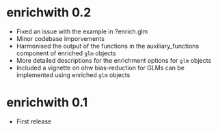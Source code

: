 # enrichwith 0.2

* Fixed an issue with the example in ?enrich.glm
* Minor codebase imporvements
* Harmonised the output of the functions in the auxiliary_functions component of enriched `glm` objects
* More detailed descriptions for the enrichment options for `glm` objects
* Included a vignette on ohw bias-reduction for GLMs can be implemented using enriched `glm` objects

# enrichwith 0.1

* First release




